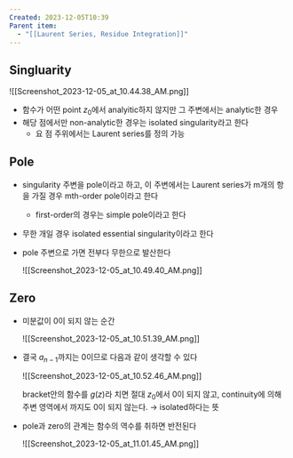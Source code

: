 ```yaml
---
Created: 2023-12-05T10:39
Parent item:
  - "[[Laurent Series, Residue Integration]]"
---
```

## Singluarity

![[Screenshot_2023-12-05_at_10.44.38_AM.png]]

- 함수가 어떤 point $z_0$﻿에서 analyitic하지 않지만 그 주변에서는 analytic한 경우
- 해당 점에서만 non-analytic한 경우는 isolated singularity라고 한다
    - 요 점 주위에서는 Laurent series를 정의 가능

## Pole

- singularity 주변을 pole이라고 하고, 이 주변에서는 Laurent series가 m개의 항을 가질 경우 mth-order pole이라고 한다
    - first-order의 경우는 simple pole이라고 한다
- 무한 개일 경우 isolated essential singularity이라고 한다
- pole 주변으로 가면 전부다 무한으로 발산한다
    
    ![[Screenshot_2023-12-05_at_10.49.40_AM.png]]
    

## Zero

- 미분값이 0이 되지 않는 순간
    
    ![[Screenshot_2023-12-05_at_10.51.39_AM.png]]
    
- 결국 $a_{n-1}$﻿까지는 0이므로 다음과 같이 생각할 수 있다
    
    ![[Screenshot_2023-12-05_at_10.52.46_AM.png]]
    
    bracket안의 함수를 $g(z)$﻿라 치면 절대 $z_0$﻿에서 0이 되지 않고, continuity에 의해 주변 영역에서 까지도 0이 되지 않는다. → isolated하다는 뜻
    
- pole과 zero의 관계는 함수의 역수를 취하면 반전된다
    
    ![[Screenshot_2023-12-05_at_11.01.45_AM.png]]